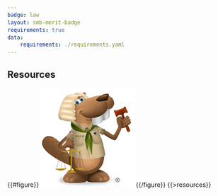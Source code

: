 ```yaml
---
badge: law
layout: smb-merit-badge
requirements: true
data:
    requirements: ./requirements.yaml
---
```


## Resources

{{#figure}}<img src="law-bucky.jpg" class="W(100%)" />{{/figure}}
{{>resources}}
